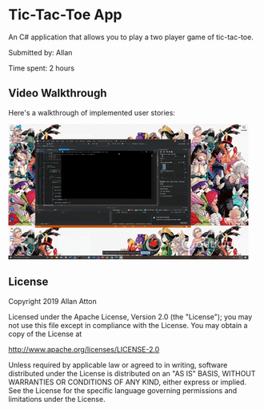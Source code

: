 # Tic-Tac-Toe App

An C# application that allows you to play a two player game of tic-tac-toe.

Submitted by: Allan

Time spent: 2 hours

## Video Walkthrough 

Here's a walkthrough of implemented user stories:

<img src='Tic-Tac-Toe.gif' title='Tic-Tac-Toe animated demo' alt='Tic-Tac-Toe demo' />

## License

Copyright 2019 Allan Atton

Licensed under the Apache License, Version 2.0 (the "License");
you may not use this file except in compliance with the License.
You may obtain a copy of the License at

http://www.apache.org/licenses/LICENSE-2.0

Unless required by applicable law or agreed to in writing, software
distributed under the License is distributed on an "AS IS" BASIS,
WITHOUT WARRANTIES OR CONDITIONS OF ANY KIND, either express or implied.
See the License for the specific language governing permissions and
limitations under the License.
